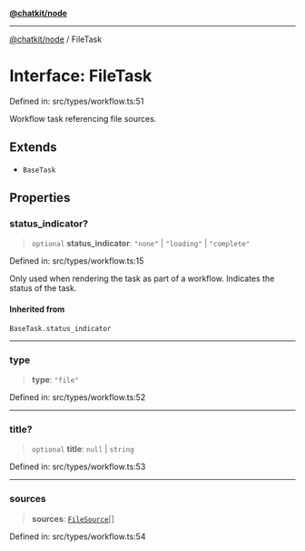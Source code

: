 [**@chatkit/node**](../README.md)

***

[@chatkit/node](../README.md) / FileTask

# Interface: FileTask

Defined in: src/types/workflow.ts:51

Workflow task referencing file sources.

## Extends

- `BaseTask`

## Properties

### status\_indicator?

> `optional` **status\_indicator**: `"none"` \| `"loading"` \| `"complete"`

Defined in: src/types/workflow.ts:15

Only used when rendering the task as part of a workflow.
Indicates the status of the task.

#### Inherited from

`BaseTask.status_indicator`

***

### type

> **type**: `"file"`

Defined in: src/types/workflow.ts:52

***

### title?

> `optional` **title**: `null` \| `string`

Defined in: src/types/workflow.ts:53

***

### sources

> **sources**: [`FileSource`](FileSource.md)[]

Defined in: src/types/workflow.ts:54
